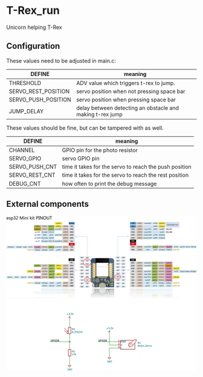 # T-Rex_run

Unicorn helping T-Rex

## Configuration
These values need to be adjusted in main.c:


| DEFINE | meaning |
| -------- | -------- |
| THRESHOLD     | ADV value which triggers t-rex to jump.      |
| SERVO_REST_POSITION     | servo position when not pressing space bar      |
| SERVO_PUSH_POSITION     | servo position when pressing space bar      |
| JUMP_DELAY     | delay between detecting an obstacle and making t-rex jump      |

These values should be fine, but can be tampered with as well.

| DEFINE | meaning |
| -------- | -------- |
| CHANNEL     | GPIO pin for the photo resistor      |
| SERVO_GPIO     | servo GPIO pin      |
| SERVO_PUSH_CNT     | time it takes for the servo to reach the push position      |
| SERVO_REST_CNT     | time it takes for the servo to reach the rest position      |
| DEBUG_CNT     | how often to print the debug message     |

## External components

![Schematic](doc/schematic.png)